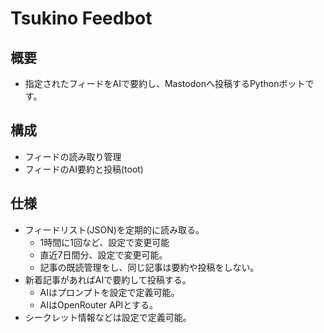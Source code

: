 # Tsukino Feedbot

## 概要

- 指定されたフィードをAIで要約し、Mastodonへ投稿するPythonボットです。

## 構成

- フィードの読み取り管理
- フィードのAI要約と投稿(toot)

## 仕様

- フィードリスト(JSON)を定期的に読み取る。
    - 1時間に1回など、設定で変更可能
    - 直近7日間分、設定で変更可能。
    - 記事の既読管理をし、同じ記事は要約や投稿をしない。
- 新着記事があればAIで要約して投稿する。
    - AIはプロンプトを設定で定義可能。
    - AIはOpenRouter APIとする。
- シークレット情報などは設定で定義可能。

